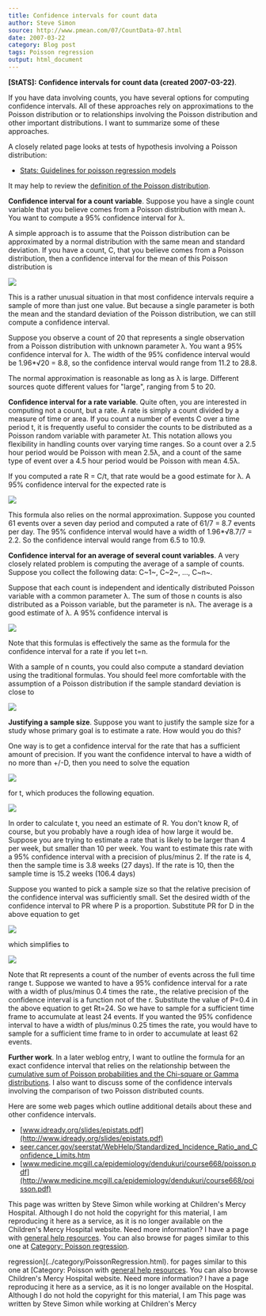 ```yaml
---
title: Confidence intervals for count data
author: Steve Simon
source: http://www.pmean.com/07/CountData-07.html
date: 2007-03-22
category: Blog post
tags: Poisson regression
output: html_document
---
```

**[StATS]:** **Confidence intervals for count data
(created 2007-03-22)**.

If you have data involving counts, you have several options for
computing confidence intervals. All of these approaches rely on
approximations to the Poisson distribution or to relationships involving
the Poisson distribution and other important distributions. I want to
summarize some of these approaches.

A closely related page looks at tests of hypothesis involving a Poisson
distribution:

-   [Stats: Guidelines for poisson regression
    models](../model/poisson.asp)

It may help to review the [definition of the Poisson
distribution](www.childrensmercy.org/definitions/poisson.htm).

**Confidence interval for a count variable**. Suppose you have a single
count variable that you believe comes from a Poisson distribution with
mean λ. You want to compute a 95% confidence interval for λ.

A simple approach is to assume that the Poisson distribution can be
approximated by a normal distribution with the same mean and standard
deviation. If you have a count, C, that you believe comes from a Poisson
distribution, then a confidence interval for the mean of this Poisson
distribution is

![](../../../web/images/07/CountData-0701.gif)

This is a rather unusual situation in that most confidence intervals
require a sample of more than just one value. But because a single
parameter is both the mean and the standard deviation of the Poisson
distribution, we can still compute a confidence interval.

Suppose you observe a count of 20 that represents a single observation
from a Poisson distribution with unknown parameter λ. You want a 95%
confidence interval for λ. The width of the 95% confidence interval
would be 1.96*√20 = 8.8, so the confidence interval would range from
11.2 to 28.8.

The normal approximation is reasonable as long as λ is large. Different
sources quote different values for "large", ranging from 5 to 20.

**Confidence interval for a rate variable**. Quite often, you are
interested in computing not a count, but a rate. A rate is simply a
count divided by a measure of time or area. If you count a number of
events C over a time period t, it is frequently useful to consider the
counts to be distributed as a Poisson random variable with parameter λt.
This notation allows you flexibility in handling counts over varying
time ranges. So a count over a 2.5 hour period would be Poisson with
mean 2.5λ, and a count of the same type of event over a 4.5 hour period
would be Poisson with mean 4.5λ.

If you computed a rate R = C/t, that rate would be a good estimate for
λ. A 95% confidence interval for the expected rate is

![](../../../web/images/07/CountData-0702.gif)

This formula also relies on the normal approximation. Suppose you
counted 61 events over a seven day period and computed a rate of 61/7 =
8.7 events per day. The 95% confidence interval would have a width of
1.96*√8.7/7 = 2.2. So the confidence interval would range from 6.5 to
10.9.

**Confidence interval for an average of several count variables**. A
very closely related problem is computing the average of a sample of
counts. Suppose you collect the following data: C~1~, C~2~, ..., C~n~.

Suppose that each count is independent and identically distributed
Poisson variable with a common parameter λ. The sum of those n counts is
also distributed as a Poisson variable, but the parameter is nλ. The
average is a good estimate of λ. A 95% confidence interval is

![](../../../web/images/07/CountData-0703.gif)

Note that this formulas is effectively the same as the formula for the
confidence interval for a rate if you let t=n.

With a sample of n counts, you could also compute a standard deviation
using the traditional formulas. You should feel more comfortable with
the assumption of a Poisson distribution if the sample standard
deviation is close to

![](../../../web/images/07/CountData-0704.gif)

**Justifying a sample size**. Suppose you want to justify the sample
size for a study whose primary goal is to estimate a rate. How would you
do this?

One way is to get a confidence interval for the rate that has a
sufficient amount of precision. If you want the confidence interval to
have a width of no more than +/-D, then you need to solve the equation

![](../../../web/images/07/CountData-0705.gif)

for t, which produces the following equation.

![](../../../web/images/07/CountData-0706.gif)

In order to calculate t, you need an estimate of R. You don't know R,
of course, but you probably have a rough idea of how large it would be.
Suppose you are trying to estimate a rate that is likely to be larger
than 4 per week, but smaller than 10 per week. You want to estimate this
rate with a 95% confidence interval with a precision of plus/minus 2. If
the rate is 4, then the sample time is 3.8 weeks (27 days). If the rate
is 10, then the sample time is 15.2 weeks (106.4 days)

Suppose you wanted to pick a sample size so that the relative precision
of the confidence interval was sufficiently small. Set the desired width
of the confidence interval to PR where P is a proportion. Substitute PR
for D in the above equation to get

![](../../../web/images/07/CountData-0707.gif)

which simplifies to

![](../../../web/images/07/CountData-0708.gif)

Note that Rt represents a count of the number of events across the full
time range t. Suppose we wanted to have a 95% confidence interval for a
rate with a width of plus/minus 0.4 times the rate., the relative
precision of the confidence interval is a function not of the r.
Substitute the value of P=0.4 in the above equation to get Rt=24. So we
have to sample for a sufficient time frame to accumulate at least 24
events. If you wanted the 95% confidence interval to have a width of
plus/minus 0.25 times the rate, you would have to sample for a
sufficient time frame to in order to accumulate at least 62 events.

**Further work**. In a later weblog entry, I want to outline the formula
for an exact confidence interval that relies on the relationship between
the [cumulative sum of Poisson probabilities and the Chi-square or Gamma
distributions](CumulativeProbabilities.html). I also want to discuss
some of the confidence intervals involving the comparison of two Poisson
distributed counts.

Here are some web pages which outline additional details about these and
other confidence intervals.

-   [www.idready.org/slides/epistats.pdf](http://www.idready.org/slides/epistats.pdf)
-   [seer.cancer.gov/seerstat/WebHelp/Standardized_Incidence_Ratio_and_Confidence_Limits.htm](http://seer.cancer.gov/seerstat/WebHelp/Standardized_Incidence_Ratio_and_Confidence_Limits.htm)
-   [www.medicine.mcgill.ca/epidemiology/dendukuri/course668/poisson.pdf](http://www.medicine.mcgill.ca/epidemiology/dendukuri/course668/poisson.pdf)

This page was written by Steve Simon while working at Children's Mercy
Hospital. Although I do not hold the copyright for this material, I am
reproducing it here as a service, as it is no longer available on the
Children's Mercy Hospital website. Need more information? I have a page
with [general help resources](../GeneralHelp.html). You can also browse
for pages similar to this one at [Category: Poisson
regression](../category/PoissonRegression.html).
<!---More--->
regression](../category/PoissonRegression.html).
for pages similar to this one at [Category: Poisson
with [general help resources](../GeneralHelp.html). You can also browse
Children's Mercy Hospital website. Need more information? I have a page
reproducing it here as a service, as it is no longer available on the
Hospital. Although I do not hold the copyright for this material, I am
This page was written by Steve Simon while working at Children's Mercy

<!---Do not use
**[StATS]:** **Confidence intervals for count data
This page was written by Steve Simon while working at Children's Mercy
Hospital. Although I do not hold the copyright for this material, I am
reproducing it here as a service, as it is no longer available on the
Children's Mercy Hospital website. Need more information? I have a page
with [general help resources](../GeneralHelp.html). You can also browse
for pages similar to this one at [Category: Poisson
regression](../category/PoissonRegression.html).
--->

